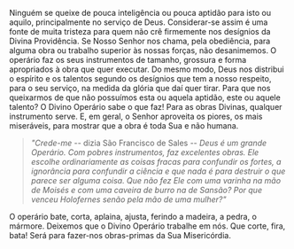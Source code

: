 Ninguém se queixe de pouca inteligência ou pouca aptidão para isto ou aquilo, principalmente no serviço de Deus. Considerar-se assim é uma fonte de muita tristeza para quem não crê firmemente nos desígnios da Divina Providência. Se Nosso Senhor nos chama, pela obediência, para alguma obra ou trabalho superior às nossas forças, não desanimemos. O operário faz os seus instrumentos de tamanho, grossura e forma apropriados à obra que quer executar. Do mesmo modo, Deus nos distribui o espírito e os talentos segundo os desígnios que tem a nosso respeito, para o seu serviço, na medida da glória que daí quer tirar. Para que nos queixarmos de que não possuímos esta ou aquela aptidão, este ou aquele talento? O Divino Operário sabe o que faz! Para as obras Divinas, qualquer instrumento serve. E, em geral, o Senhor aproveita os piores, os mais miseráveis, para mostrar que a obra é toda Sua e não humana. 

> *"Crede-me* -- dizia São Francisco de Sales -- *Deus é um grande Operário. Com pobres instrumentos, faz excelentes obras. Ele escolhe ordinariamente as coisas fracas para confundir os fortes, a ignorância para confundir a ciência e que nada é para destruir o que parece ser alguma coisa. Que não fez Ele com uma varinha na mão de Moisés e com uma caveira de burro na de Sansão? Por que venceu Holofernes senão pela mão de uma mulher?"*

O operário bate, corta, aplaina, ajusta, ferindo a madeira, a pedra, o mármore. Deixemos que o Divino Operário trabalhe em nós. Que corte, fira, bata! Será para fazer-nos obras-primas da Sua Misericórdia.